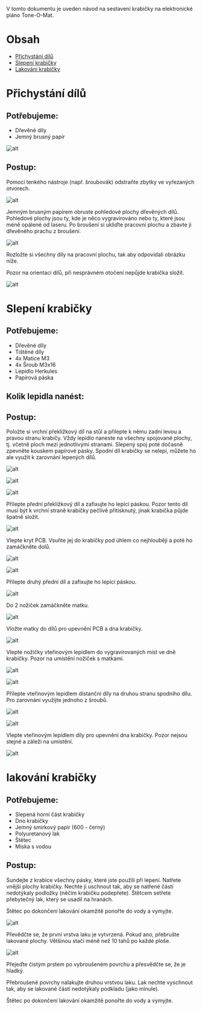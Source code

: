 V tomto dokumentu je uveden návod na sestavení krabičky na elektronické piáno Tone-O-Mat.

# Obsah
* [Přichystání dílů](#prep)
* [Slepení krabičky](#build)
* [Lakování krabičky](#lak)

# <a name = prep>Přichystání dílů</a>
## Potřebujeme:
* Dřevěné díly
* Jemný brusný papír

![alt](SupportFiles/)

## Postup:
Pomocí tenkého nástroje (např. šroubovák) odstraňte zbytky ve vyřezaných otvorech.

![alt](SupportFiles/)

Jemným brusným papírem obruste pohledové plochy dřevěných dílů. Pohledové plochy jsou ty, kde je něco vygravírováno nebo ty, které jsou méně opálené od laseru. 
Po broušení si ukliďte pracovní plochu a zbavte ji dřevěného prachu z broušení.

![alt](SupportFiles/)

Rozložte si všechny díly na pracovní plochu, tak aby odpovídali obrázku níže.

Pozor na orientaci dílů, při nesprávném otočení nepůjde krabička složit.

![alt](SupportFiles/)

# <a name = build>Slepení krabičky</a>
## Potřebujeme:
* Dřevěné díly
* Tištěné díly
* 4x Matice M3
* 4x Šroub M3x16
* Lepidlo Herkules
* Papírová páska

## Kolik lepidla nanést:

## Postup:
Položte si vrchní překližkový díl na stůl a přilepte k němu zadní levou a pravou stranu krabičy. Vždy lepidlo naneste na všechny spojované plochy, tj. včetně ploch mezi jednotlivými stranami. Slepený spoj poté dočasně zpevněte kouskem papírové pásky.
Spodní díl krabičky se nelepí, můžete ho ale využít k zarovnání lepených dílů.

![alt](SupportFiles/)

![alt](SupportFiles/)

![alt](SupportFiles/)

Přilepte přední překližkový díl a zafixujte ho lepící páskou. Pozor tento díl musí být k vrchní straně krabičky pečlivě přitisknutý, jinak krabička půjde špatně složit.

![alt](SupportFiles/)

Vlepte kryt PCB. Vsuňte jej do krabičky pod úhlem co nejhlouběji a poté ho zamáčkněte dolů.

![alt](SupportFiles/)

![alt](SupportFiles/)

Přilepte druhý přední díl a zafixujte ho lepící páskou.

![alt](SupportFiles/)

Do 2 nožiček zamáčkněte matku.

![alt](SupportFiles/)

Vložte matky do dílů pro upevnění PCB a dna krabičky.

![alt](SupportFiles/)

Vlepte nožičky vteřinovým lepidlem do vygravírovaných míst ve dně krabičky. Pozor na umístění nožiček s matkami.

![alt](SupportFiles/)

![alt](SupportFiles/)

Přilepte vteřinovým lepidlem distanční díly na druhou stranu spodního dílu. Pro zarovnání využijte jednoho z šroubů.

![alt](SupportFiles/)

![alt](SupportFiles/)

Vlepte vteřinovým lepidlem díly pro upevnění dna krabičky. Pozor nejsou stejné a záleží na umístění.

![alt](SupportFiles/)

# <a name = lak>lakování krabičky</a>
## Potřebujeme:
* Slepená horní část krabičky
* Dno krabičky
* Jemný smirkový papír (600 - černý)
* Polyuretanový lak
* Štětec
* Miska s vodou

## Postup:
Sundejte z krabice všechny pásky, které jste použili při lepení. Natřete vnější plochy krabičky. Nechte ji uschnout tak, aby se natřené části nedotýkaly podložky (něčím krabičku podepřete). Štětcem setřete přebytečný lak, který se usadil na hranách. 

Štětec po dokončení lakování okamžitě ponořte do vody a vymyjte.

![alt](SupportFiles/)

Převědčte se, že první vrstva laku je vytvrzená. Pokud ano, přebrušte lakované plochy. Většinou stačí méně než 10 tahů po každé ploše. 

![alt](SupportFiles/)

Přejeďte čistým prstem po vybroušeném povrchu a přesvědčte se, že je hladký.

Přebroušené povrchy nalakujte druhou vrstvou laku. Lak nechte vyschnout tak, aby se lakované části nedotýkaly podkladu (jako minule).

Štětec po dokončení lakování okamžitě ponořte do vody a vymyjte.